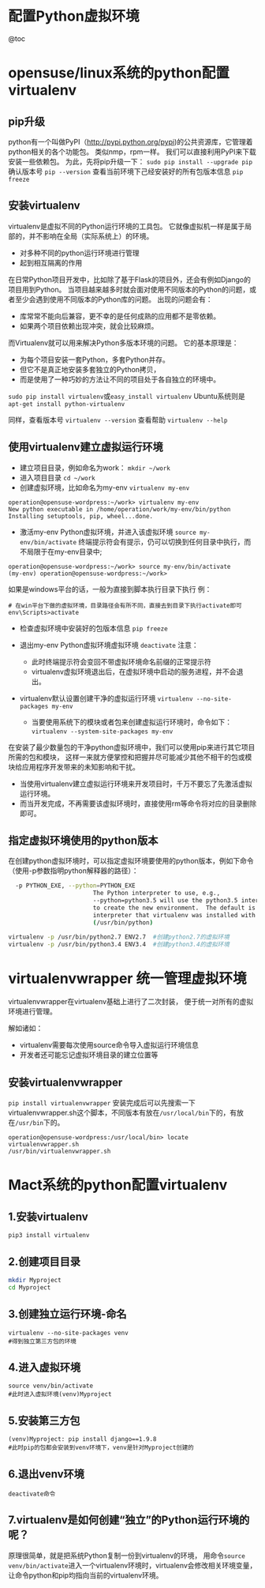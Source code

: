# 配置Python虚拟环境

@toc

# opensuse/linux系统的python配置virtualenv

## pip升级
python有一个叫做PyPI（http://pypi.python.org/pypi)的公共资源库，它管理着python相关的各个功能包。
类似nmp，rpm一样。
我们可以直接利用PyPI来下载安装一些依赖包。
为此，先将pip升级一下：
`sudo pip install --upgrade pip`
确认版本号
`pip --version` 
查看当前环境下己经安装好的所有包版本信息
`pip freeze`

## 安装virtualenv
virtualenv是虚拟不同的Python运行环境的工具包。
它就像虚拟机一样是属于局部的，并不影响在全局（实际系统上）的环境。
* 对多种不同的python运行环境进行管理
* 起到相互隔离的作用

在日常Python项目开发中，比如除了基于Flask的项目外，还会有例如Django的项目用到Python。
当项目越来越多时就会面对使用不同版本的Python的问题，或者至少会遇到使用不同版本的Python库的问题。
出现的问题会有：
* 库常常不能向后兼容，更不幸的是任何成熟的应用都不是零依赖。
* 如果两个项目依赖出现冲突，就会比较麻烦。

 而Virtualenv就可以用来解决Python多版本环境的问题。
 它的基本原理是：
 * 为每个项目安装一套Python，多套Python并存。
 * 但它不是真正地安装多套独立的Python拷贝，
 * 而是使用了一种巧妙的方法让不同的项目处于各自独立的环境中。
 
`sudo pip install virtualenv`或`easy_install virtualenv`
Ubuntu系统则是`apt-get install python-virtualenv`

同样，查看版本号
`virtualenv --version`
查看帮助
`virtualenv --help`

## 使用virtualenv建立虚拟运行环境 

* 建立项目目录，例如命名为work：
`mkdir ~/work`
* 进入项目目录
`cd ~/work`
* 创建虚拟环境，比如命名为my-env
`virtualenv my-env`
```bin
operation@opensuse-wordpress:~/work> virtualenv my-env
New python executable in /home/operation/work/my-env/bin/python
Installing setuptools, pip, wheel...done.
```
* 激活my-env Python虚拟环境，并进入该虚拟环境
`source my-env/bin/activate`
终端提示符会有提示，仍可以切换到任何目录中执行，而不局限于在my-env目录中;
```bin
operation@opensuse-wordpress:~/work> source my-env/bin/activate
(my-env) operation@opensuse-wordpress:~/work> 
```

如果是windows平台的话，一般为直接到脚本执行目录下执行
例：
```
# 在win平台下做的虚拟环境，目录路径会有所不同，直接去到目录下执行activate即可
env\Scripts>activate
```

* 检查虚拟环境中安装好的包版本信息
`pip freeze`
* 退出my-env Python虚拟环境虚拟环境
`deactivate`
注意：
  * 此时终端提示符会变回不带虚拟环境命名前缀的正常提示符
  * virtualenv虚拟环境退出后，在虚拟环境中启动的服务进程，并不会退出。

* virtualenv默认设置创建干净的虚拟运行环境
    `virtualenv --no-site-packages my-env`
  * 当要使用系统下的模块或者包来创建虚拟运行环境时，命令如下：
    `virtualenv --system-site-packages my-env`
 
在安装了最少数量包的干净python虚拟环境中，我们可以使用pip来进行其它项目所需的包和模块，
这样一来就方便掌控和把握并尽可能减少其他不相干的包或模块给应用程序开发带来的未知影响和干扰。

* 当使用virtualenv建立虚拟运行环境来开发项目时，千万不要忘了先激活虚拟运行环境。
* 而当开发完成，不再需要该虚拟环境时，直接使用rm等命令将对应的目录删除即可。

## 指定虚拟环境使用的python版本
在创建python虚拟环境时，可以指定虚拟环境要使用的python版本，例如下命令（使用-p参数指明python解释器的路径）：

```bash
  -p PYTHON_EXE, --python=PYTHON_EXE
                        The Python interpreter to use, e.g.,
                        --python=python3.5 will use the python3.5 interpreter
                        to create the new environment.  The default is the
                        interpreter that virtualenv was installed with
                        (/usr/bin/python)

```

```bash
virtualenv -p /usr/bin/python2.7 ENV2.7  #创建python2.7的虚拟环境
virtualenv -p /usr/bin/python3.4 ENV3.4  #创建python3.4的虚拟环境
```

# virtualenvwrapper 统一管理虚拟环境
virtualenvwrapper在virtualenv基础上进行了二次封装，
便于统一对所有的虚拟环境进行管理。

解如诸如：
* virtualenv需要每次使用source命令导入虚拟运行环境信息
* 开发者还可能忘记虚拟环境目录的建立位置等

## 安装virtualenvwrapper
`pip install virtualenvwrapper`
安装完成后可以先搜索一下virtualenvwrapper.sh这个脚本，不同版本有放在`/usr/local/bin`下的，有放在`/usr/bin`下的。
```
operation@opensuse-wordpress:/usr/local/bin> locate virtualenvwrapper.sh
/usr/bin/virtualenvwrapper.sh
```
# Mact系统的python配置virtualenv

## 1.安装virtualenv

`pip3 install virtualenv` 

## 2.创建项目目录

```bash
mkdir Myproject
cd Myproject 
```

## 3.创建独立运行环境-命名

```
virtualenv --no-site-packages venv
#得到独立第三方包的环境
```


## 4.进入虚拟环境

```
source venv/bin/activate
#此时进入虚拟环境(venv)Myproject 
```

## 5.安装第三方包

```
(venv)Myproject: pip install django==1.9.8 
#此时pip的包都会安装到venv环境下，venv是针对Myproject创建的 
```


## 6.退出venv环境

`deactivate命令 `

## 7.virtualenv是如何创建“独立”的Python运行环境的呢？

原理很简单，就是把系统Python复制一份到virtualenv的环境，
用命令`source venv/bin/activate`进入一个virtualenv环境时，virtualenv会修改相关环境变量，让命令python和pip均指向当前的virtualenv环境。